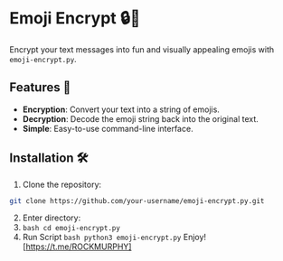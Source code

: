 # Emoji Encrypt 🔒🤖

Encrypt your text messages into fun and visually appealing emojis with `emoji-encrypt.py`. 

## Features 🌟

- **Encryption**: Convert your text into a string of emojis.
- **Decryption**: Decode the emoji string back into the original text.
- **Simple**: Easy-to-use command-line interface.

## Installation 🛠️

1. Clone the repository:
```bash
git clone https://github.com/your-username/emoji-encrypt.py.git
```
2. Enter directory:
3. ```bash cd emoji-encrypt.py```
4. Run Script
   ```bash python3 emoji-encrypt.py```
Enjoy!
[https://t.me/ROCKMURPHY]
